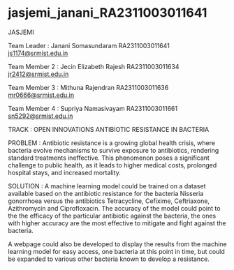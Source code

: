 # jasjemi_janani_RA2311003011641
JASJEMI

Team Leader : 
Janani Somasundaram
RA2311003011641
js1174@srmist.edu.in

Team Member 2 : 
Jecin Elizabeth Rajesh
RA2311003011634
jr2412@srmist.edu.in

Team Member 3 : 
Mithuna Rajendran
RA2311003011636
mr0666@srmist.edu.in

Team Member 4 : 
Supriya Namasivayam
RA2311003011661
sn5292@srmist.edu.in

TRACK : OPEN INNOVATIONS
ANTIBIOTIC RESISTANCE IN BACTERIA

PROBLEM : 
Antibiotic resistance is a growing global health crisis, where bacteria evolve mechanisms to survive exposure to antibiotics, rendering standard treatments ineffective. This phenomenon poses a significant challenge to public health, as it leads to higher medical costs, prolonged hospital stays, and increased mortality. 

SOLUTION : 
A machine learning model could be trained on a dataset available based on the antibiotic resistance for the bacteria Nisseria gonorrhoea versus the antibiotics Tetracycline, Cefixime, Ceftriaxone, Azithromycin and Ciprofloxacin. The accuracy of the model could point to the the efficacy of the particular antibiotic against the bacteria, the ones with higher accuracy are the most effective to mitigate and fight against the bacteria. 

A webpage could also be developed to display the results from the machine learning model for easy access, one bacteria at this point in time, but could be expanded to various other bacteria known to develop a resistance. 
